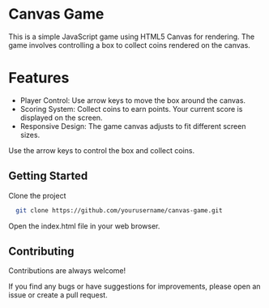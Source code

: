 
# Canvas Game

This is a simple JavaScript game using HTML5 Canvas for rendering. The game involves controlling a box to collect coins rendered on the canvas.

# Features
- Player Control: Use arrow keys to move the box around the canvas.
- Scoring System: Collect coins to earn points. Your current score is displayed on the screen.
- Responsive Design: The game canvas adjusts to fit different screen sizes.

Use the arrow keys to control the box and collect coins.

## Getting Started

Clone the project

```bash
  git clone https://github.com/yourusername/canvas-game.git
```

 Open the index.html file in your web browser.



## Contributing

Contributions are always welcome!

If you find any bugs or have suggestions for improvements, please open an issue or create a pull request.

